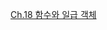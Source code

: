 [Ch.18 함수와 일급 객체](https://literate-close-819.notion.site/18-6ad00d7e314c486690cd0b9345766ab1?pvs=4)
